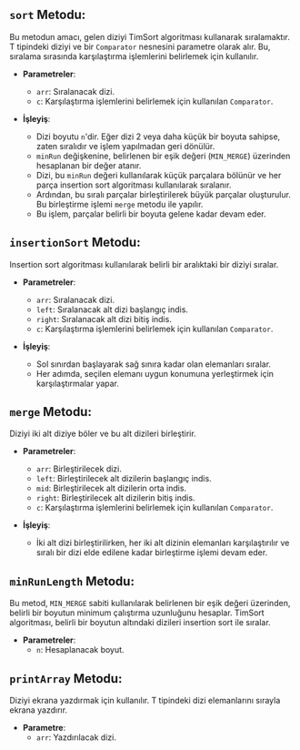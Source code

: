 ## `sort` Metodu:

Bu metodun amacı, gelen diziyi TimSort algoritması kullanarak sıralamaktır. T tipindeki diziyi ve bir `Comparator` nesnesini parametre olarak alır. Bu, sıralama sırasında karşılaştırma işlemlerini belirlemek için kullanılır.

- **Parametreler**:
    - `arr`: Sıralanacak dizi.
    - `c`: Karşılaştırma işlemlerini belirlemek için kullanılan `Comparator`.

- **İşleyiş**:
    - Dizi boyutu `n`'dir. Eğer dizi 2 veya daha küçük bir boyuta sahipse, zaten sıralıdır ve işlem yapılmadan geri dönülür.
    - `minRun` değişkenine, belirlenen bir eşik değeri (`MIN_MERGE`) üzerinden hesaplanan bir değer atanır.
    - Dizi, bu `minRun` değeri kullanılarak küçük parçalara bölünür ve her parça insertion sort algoritması kullanılarak sıralanır.
    - Ardından, bu sıralı parçalar birleştirilerek büyük parçalar oluşturulur. Bu birleştirme işlemi `merge` metodu ile yapılır.
    - Bu işlem, parçalar belirli bir boyuta gelene kadar devam eder.

## `insertionSort` Metodu:

Insertion sort algoritması kullanılarak belirli bir aralıktaki bir diziyi sıralar.

- **Parametreler**:
    - `arr`: Sıralanacak dizi.
    - `left`: Sıralanacak alt dizi başlangıç indis.
    - `right`: Sıralanacak alt dizi bitiş indis.
    - `c`: Karşılaştırma işlemlerini belirlemek için kullanılan `Comparator`.

- **İşleyiş**:
    - Sol sınırdan başlayarak sağ sınıra kadar olan elemanları sıralar.
    - Her adımda, seçilen elemanı uygun konumuna yerleştirmek için karşılaştırmalar yapar.

## `merge` Metodu:

Diziyi iki alt diziye böler ve bu alt dizileri birleştirir.

- **Parametreler**:
    - `arr`: Birleştirilecek dizi.
    - `left`: Birleştirilecek alt dizilerin başlangıç indis.
    - `mid`: Birleştirilecek alt dizilerin orta indis.
    - `right`: Birleştirilecek alt dizilerin bitiş indis.
    - `c`: Karşılaştırma işlemlerini belirlemek için kullanılan `Comparator`.

- **İşleyiş**:
    - İki alt dizi birleştirilirken, her iki alt dizinin elemanları karşılaştırılır ve sıralı bir dizi elde edilene kadar birleştirme işlemi devam eder.

## `minRunLength` Metodu:

Bu metod, `MIN_MERGE` sabiti kullanılarak belirlenen bir eşik değeri üzerinden, belirli bir boyutun minimum çalıştırma uzunluğunu hesaplar. TimSort algoritması, belirli bir boyutun altındaki dizileri insertion sort ile sıralar.

- **Parametreler**:
    - `n`: Hesaplanacak boyut.

## `printArray` Metodu:

Diziyi ekrana yazdırmak için kullanılır. T tipindeki dizi elemanlarını sırayla ekrana yazdırır.

- **Parametre**:
    - `arr`: Yazdırılacak dizi.

